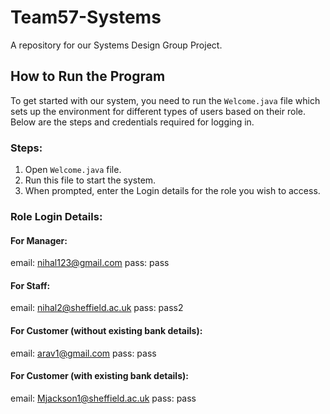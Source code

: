 # Team57-Systems
A repository for our Systems Design Group Project.

## How to Run the Program
To get started with our system, you need to run the `Welcome.java` file which sets up the environment for different types of users based on their role. Below are the steps and credentials required for logging in.

### Steps:
1. Open `Welcome.java` file.
2. Run this file to start the system.
3. When prompted, enter the Login details for the role you wish to access.

### Role Login Details:

#### For Manager:
email: nihal123@gmail.com
pass: pass

#### For Staff:
email: nihal2@sheffield.ac.uk
pass: pass2

#### For Customer (without existing bank details):
email: arav1@gmail.com
pass: pass

#### For Customer (with existing bank details):
email: Mjackson1@sheffield.ac.uk
pass: pass